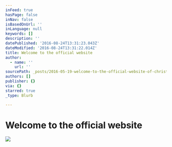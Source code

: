 ```yaml
---
inFeed: true
hasPage: false
inNav: false
isBasedOnUrl: ''
inLanguage: null
keywords: []
description: ''
datePublished: '2016-08-24T13:31:23.043Z'
dateModified: '2016-08-24T13:31:22.014Z'
title: Welcome to the official website
author:
  - name: ''
    url: ''
sourcePath: _posts/2016-05-19-welcome-to-the-official-website-of-christian-schumann.md
authors: []
publisher: {}
via: {}
starred: true
_type: Blurb

---
```

# Welcome to the official website
![](https://the-grid-user-content.s3-us-west-2.amazonaws.com/83df6e75-780f-4c4f-9164-91bd1d950226.jpg)